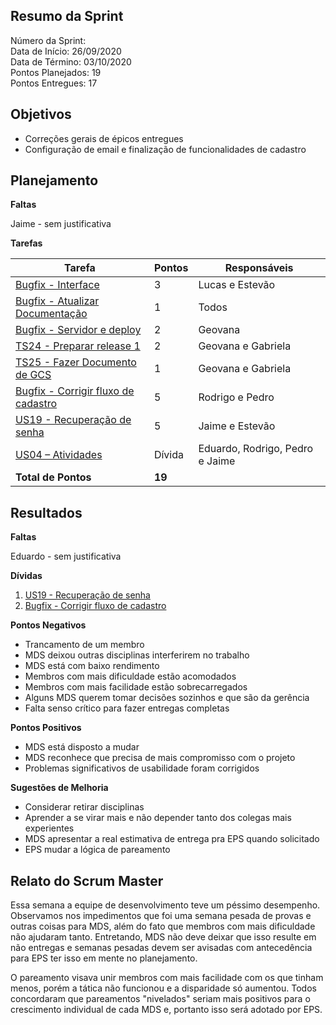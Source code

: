 
## Resumo da Sprint

Número da Sprint:  <br>
Data de Início:  26/09/2020 <br>
Data de Término: 03/10/2020 <br>
Pontos Planejados: 19 <br>
Pontos Entregues:  17<br>

## Objetivos

- Correções gerais de épicos entregues
- Configuração de email e finalização de funcionalidades de cadastro

## Planejamento

**Faltas** 

Jaime - sem justificativa

**Tarefas**

|Tarefa   | Pontos | Responsáveis|
|--------- | ------ | ----| 
| [Bugfix - Interface](https://github.com/fga-eps-mds/2020.1-Minacademy-Wiki/issues/56)                  | 3 | Lucas e Estevão   |
| [Bugfix - Atualizar Documentação](https://github.com/fga-eps-mds/2020.1-Minacademy-Wiki/issues/57)     | 1 | Todos   |
| [Bugfix - Servidor e deploy](https://github.com/fga-eps-mds/2020.1-Minacademy-Wiki/issues/58)          | 2 | Geovana   |
| [TS24 - Preparar release 1](https://github.com/fga-eps-mds/2020.1-Minacademy-Wiki/issues/59)           | 2 | Geovana e Gabriela   |
| [TS25 - Fazer Documento de GCS](https://github.com/fga-eps-mds/2020.1-Minacademy-Wiki/issues/61)       | 1 | Geovana e Gabriela   |
| [Bugfix - Corrigir fluxo de cadastro](https://github.com/fga-eps-mds/2020.1-Minacademy-Wiki/issues/55) | 5 | Rodrigo e Pedro   |
| [US19 - Recuperação de senha](https://github.com/fga-eps-mds/2020.1-Minacademy-Wiki/issues/60)         | 5 | Jaime  e Estevão   |
| [US04 – Atividades](https://github.com/fga-eps-mds/2020.1-Minacademy-Wiki/issues/52)                   | Dívida | Eduardo, Rodrigo, Pedro e Jaime |
|**Total de Pontos** | **19**| |

## Resultados

**Faltas** 

Eduardo - sem justificativa

**Dívidas**

1. [US19 - Recuperação de senha](https://github.com/fga-eps-mds/2020.1-Minacademy-Wiki/issues/60) 
2. [Bugfix - Corrigir fluxo de cadastro](https://github.com/fga-eps-mds/2020.1-Minacademy-Wiki/issues/55)


**Pontos Negativos**

- Trancamento de um membro
- MDS deixou outras disciplinas interferirem no trabalho
- MDS está com baixo rendimento
- Membros com mais dificuldade estão acomodados
- Membros com mais facilidade estão sobrecarregados
- Alguns MDS querem tomar decisões sozinhos e que são da gerência
- Falta senso crítico para fazer entregas completas

**Pontos Positivos**

- MDS está disposto a mudar
- MDS reconhece que precisa de mais compromisso com o projeto
- Problemas significativos de usabilidade foram corrigidos

**Sugestões de Melhoria**
   
- Considerar retirar disciplinas 
- Aprender a se virar mais e não depender tanto dos colegas mais experientes
- MDS apresentar a real estimativa de entrega pra EPS quando solicitado 
- EPS mudar a lógica de pareamento

## Relato do Scrum Master

Essa semana a equipe de desenvolvimento teve um péssimo desempenho. Observamos nos impedimentos que foi uma semana pesada de provas e outras coisas para MDS, além do fato que membros com mais dificuldade não ajudaram tanto. Entretando, MDS não deve deixar que isso resulte em não entregas e semanas pesadas devem ser avisadas com antecedência para EPS ter isso em mente no planejamento.

O pareamento visava unir membros com mais facilidade com os que tinham menos, porém a tática não funcionou e a disparidade só aumentou. Todos concordaram que pareamentos "nivelados" seriam mais positivos para o crescimento individual de cada MDS e, portanto isso será adotado por EPS.

